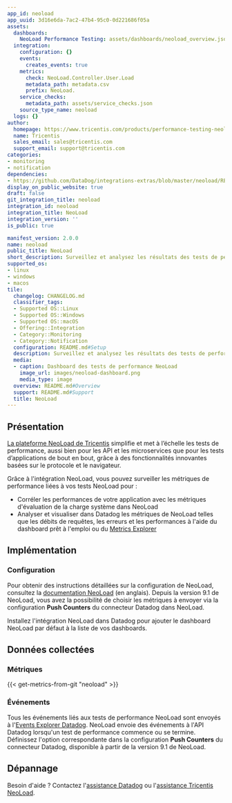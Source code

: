 ```yaml
---
app_id: neoload
app_uuid: 3d16e6da-7ac2-47b4-95c0-0d221686f05a
assets:
  dashboards:
    NeoLoad Performance Testing: assets/dashboards/neoload_overview.json
  integration:
    configuration: {}
    events:
      creates_events: true
    metrics:
      check: NeoLoad.Controller.User.Load
      metadata_path: metadata.csv
      prefix: NeoLoad.
    service_checks:
      metadata_path: assets/service_checks.json
    source_type_name: neoload
  logs: {}
author:
  homepage: https://www.tricentis.com/products/performance-testing-neoload
  name: Tricentis
  sales_email: sales@tricentis.com
  support_email: support@tricentis.com
categories:
- monitoring
- notification
dependencies:
- https://github.com/DataDog/integrations-extras/blob/master/neoload/README.md
display_on_public_website: true
draft: false
git_integration_title: neoload
integration_id: neoload
integration_title: NeoLoad
integration_version: ''
is_public: true

manifest_version: 2.0.0
name: neoload
public_title: NeoLoad
short_description: Surveillez et analysez les résultats des tests de performance NeoLoad
supported_os:
- linux
- windows
- macos
tile:
  changelog: CHANGELOG.md
  classifier_tags:
  - Supported OS::Linux
  - Supported OS::Windows
  - Supported OS::macOS
  - Offering::Integration
  - Category::Monitoring
  - Category::Notification
  configuration: README.md#Setup
  description: Surveillez et analysez les résultats des tests de performance NeoLoad
  media:
  - caption: Dashboard des tests de performance NeoLoad
    image_url: images/neoload-dashboard.png
    media_type: image
  overview: README.md#Overview
  support: README.md#Support
  title: NeoLoad
---
```




## Présentation

[La plateforme NeoLoad de Tricentis][1] simplifie et met à l’échelle les tests de performance, aussi bien pour les API et les microservices que pour les tests d’applications de bout en bout, grâce à des fonctionnalités innovantes basées sur le protocole et le navigateur.

Grâce à l'intégration NeoLoad, vous pouvez surveiller les métriques de performance liées à vos tests NeoLoad pour :

- Corréler les performances de votre application avec les métriques d'évaluation de la charge système dans NeoLoad
- Analyser et visualiser dans Datadog les métriques de NeoLoad telles que les débits de requêtes, les erreurs et les performances à l'aide du dashboard prêt à l'emploi ou du [Metrics Explorer][2]

## Implémentation

### Configuration

Pour obtenir des instructions détaillées sur la configuration de NeoLoad, consultez la [documentation NeoLoad][3] (en anglais). Depuis la version 9.1 de NeoLoad, vous avez la possibilité de choisir les métriques à envoyer via la configuration **Push Counters** du connecteur Datadog dans NeoLoad.

Installez l'intégration NeoLoad dans Datadog pour ajouter le dashboard NeoLoad par défaut à la liste de vos dashboards.


## Données collectées

### Métriques
{{< get-metrics-from-git "neoload" >}}


### Événements

Tous les événements liés aux tests de performance NeoLoad sont envoyés à l'[Events Explorer Datadog][5].
NeoLoad envoie des événements à l'API Datadog lorsqu'un test de performance commence ou se termine.
Définissez l'option correspondante dans la configuration **Push Counters** du connecteur Datadog, disponible à partir de la version 9.1 de NeoLoad.

## Dépannage

Besoin d'aide ? Contactez l'[assistance Datadog][6] ou l'[assistance Tricentis NeoLoad][7].

[1]: https://www.tricentis.com/products/performance-testing-neoload
[2]: /fr/metrics/explorer
[3]: https://documentation.tricentis.com/neoload/latest/en/content/reference_guide/datadog.htm
[4]: https://github.com/DataDog/integrations-extras/blob/master/neoload/metadata.csv
[5]: https://docs.datadoghq.com/fr/events/
[6]: https://docs.datadoghq.com/fr/help/
[7]: https://support-hub.tricentis.com/
